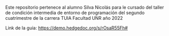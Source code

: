 Este repositorio pertenece al alumno Silva Nicolás para le cursado del taller de condición intermedia de entorno de programación del segundo cuatrimestre de la carrera TUIA Facultad UNR año 2022

Link de la guia:
https://demo.hedgedoc.org/s/rOsaR55Fh#
